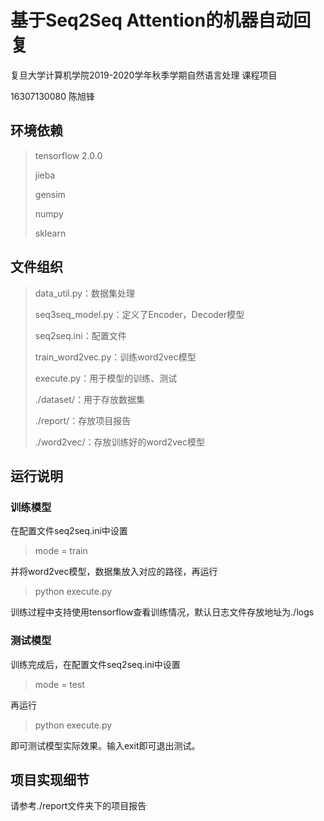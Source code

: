 # 基于Seq2Seq Attention的机器自动回复

复旦大学计算机学院2019-2020学年秋季学期自然语言处理 课程项目

16307130080 陈旭锋

## 环境依赖

> tensorflow 2.0.0
>
> jieba
>
> gensim
>
> numpy
>
> sklearn

## 文件组织

> data_util.py：数据集处理
>
> seq3seq_model.py：定义了Encoder，Decoder模型
>
> seq2seq.ini：配置文件
>
> train_word2vec.py：训练word2vec模型
>
> execute.py：用于模型的训练、测试
>
> ./dataset/：用于存放数据集
>
> ./report/：存放项目报告
>
> ./word2vec/：存放训练好的word2vec模型

## 运行说明

### 训练模型

在配置文件seq2seq.ini中设置

> mode = train

并将word2vec模型，数据集放入对应的路径，再运行

> python execute.py

训练过程中支持使用tensorflow查看训练情况，默认日志文件存放地址为./logs

### 测试模型

训练完成后，在配置文件seq2seq.ini中设置

> mode = test

再运行

> python execute.py

即可测试模型实际效果。输入exit即可退出测试。

## 项目实现细节

请参考./report文件夹下的项目报告